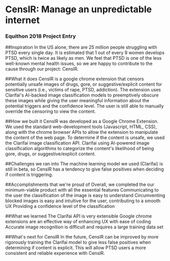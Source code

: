 # CensIR: Manage an unpredictable internet
### Equithon 2018 Project Entry

##Inspiration
In the US alone, there are 25 million people struggling with PTSD every single day. It is estimated that 1 out of every 9 women develops PTSD, which is twice as likely as men. We feel that PTSD is one of the less well-known mental health issues, so we are happy to contribute to the cause through our project: CensIR.

##What it does
CensIR is a google chrome extension that censors potentially unsafe images of drugs, gore, or suggestive/explicit content for sensitive users (i.e., victims of rape, PTSD, addiction). The extension uses Clarifai's AI-backed image classification models to preemptively obscure these images while giving the user meaningful information about the potential triggers and the confidence level. The user is still able to manually override the censoring to view the content.

##How we built it
CensIR was developed as a Google Chrome Extension. We used the standard web-development tools (Javascript, HTML, CSS), along with the chrome browser APIs to allow the extension to manipulate the content of the web page. To determine if the content is unsafe, we used the Clarifai image classification API. Clarifai using AI-powered image classification algorithms to categorize the content's likelihood of being gore, drugs, or suggestive/explicit content.

##Challenges we ran into
The machine learning model we used (Clarifai) is still in beta, so CensIR has a tendency to give false positives when deciding if content is triggering.

##Accomplishments that we're proud of
Overall, we completed the our minimum-viable product with all the essential features
Communicating to the user the classification of the image is easy to understand
Circumventing blocked images is easy and intuitive for the user, contributing to a smooth UX
Providing a confidence level of the classification

##What we learned
The Clarifai API is very extensible
Google chrome extensions are an effective way of enhancing UX with ease of coding
Accurate image recognition is difficult and requires a large training data set

##What's next for CensIR
In the future, CensIR can be improved by more rigorously training the Clarifai model to give less false positives when determining if content is explicit. This will allow PTSD users a more consistent and reliable experience with CensIR.
